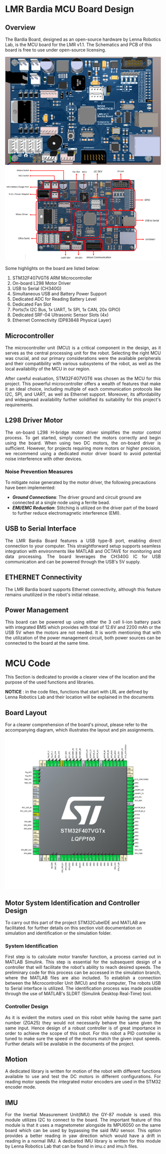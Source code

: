 # LMR Bardia MCU Board Design

## Overview

The Bardia Board, designed as an open-source hardware by Lenna Robotics Lab, is the MCU board for the LMR v1.1. The Schematics and PCB of this board is free to use under open-source licensing. 

![Alt text](https://github.com/Lenna-Robotics-Research-Lab/LMR-MCU-Board/blob/main/Documents/images/Lenna_Board_2.png "LMR v1.1 Bardia Board")
![Alt text](https://github.com/Lenna-Robotics-Research-Lab/LMR-MCU-Board/blob/main/Documents/images/Lenna_Board_3.png "LMR v1.1 Bardia Board")
</br>

Some highlights on the board are listed below:

1. STM32F407VGT6 ARM Microcontroller 
2. On-board L298 Motor Driver 
3. USB to Serial (CH340G) 
4. Simultaneous USB and Battery Power Support 
5. Dedicated ADC for Reading Battery Level
6. Dedicated Fan Slot  
7. Ports(1x I2C Bus, 1x UART, 1x SPI, 1x CAN, 20x GPIO)
8. Dedicated SRF-04 Ultrasonic Sensor Slots (4x)
9. Ethernet Connectivity (DP83848 Physical Layer) 
 
## Microcontroller 

<p align="justify">
The microcontroller unit (MCU) is a critical component in the design, as it serves as the central processing unit for the robot. Selecting the right MCU was crucial, and our primary considerations were the available peripherals and their compatibility with various subsystems of the robot, as well as the local availability of the MCU in our region.<p>
<p align="justify">
After careful evaluation, STM32F407VGT6 was chosen as the MCU for this project. This powerful microcontroller offers a wealth of features that make it an ideal choice, including multiple of each communication protocols like I2C, SPI, and UART, as well as Ethernet support. Moreover, its affordability and widespread availability further solidified its suitability for this project's requirements. <p>

## L298 Driver Motor

<p align="justify">
The on-board L298 H-bridge motor driver simplifies the motor control process. To get started, simply connect the motors correctly and begin using the board. When using two DC motors, the on-board driver is sufficient. However, for projects requiring more motors or higher precision, we recommend using a dedicated motor driver board to avoid potential noise interference with other devices.<p>

### Noise Prevention Measures

To mitigate noise generated by the motor driver, the following precautions have been implemented:
- ***Ground Connections***: The driver ground and circuit ground are connected at a single node using a ferrite bead.
- ***EMI/EMC Reduction***: Stitching is utilized on the driver part of the board to further reduce electromagnetic interference (EMI).

## USB to Serial Interface 

<p align="justify">
The LMR Bardia Board features a USB type-B port, enabling direct connection to your computer. This straightforward setup supports seamless integration with environments like MATLAB and OCTAVE for monitoring and data processing. The board leverages the CH340G IC for USB communication and can be powered through the USB's 5V supply. <p>

## ETHERNET Connectivity 

<p align="justify">
The LMR Bardia board supports Ethernet connectivity, although this feature remains unutilized in the robot's initial release.<p>

## Power Management

<p align="justify">
This board can be powered up using either the 3 cell li-ion battery pack with integrated BMS which provides with total of 12.6V and 2200 mAh or the USB 5V when the motors are not needed. It is worth mentioning that with the utilization of the power management circuit, both power sources can be connected to the board at the same time.
<p>

# MCU Code

This Section is dedicated to provide a clearer view of the location and the purpose of the used functions and libraries.

**NOTICE** : in the code files, functions that start with LRL are defined by Lenna Robotics Lab and their location will be explained in the documents 

## Board Layout 


For a clearer comprehension of the board's pinout, please refer to the accompanying diagram, which illustrates the layout and pin assignments.
![Alt text](https://github.com/Lenna-Robotics-Research-Lab/LMR-MCU-Board/blob/main/Documents/images/Board_layout.jpg "LMR v1.1 Pinout")

## Motor System Identification and Controller Design

To carry out this part of the project STM32CubeIDE and MATLAB are facilitated. for further details on this section visit documentation on simulation and identification or the simulation folder.  

### System Identification 

<p align="justify">
First step is to calculate motor transfer function, a process carried out in MATLAB Simulink. This step is essential for the subsequent design of a controller that will facilitate the robot's ability to reach desired speeds. The preliminary code for this process can be accessed in the simulation branch, where the MATLAB files are also included. To establish a connection between the Microcontroller Unit (MCU) and the computer, The robots USB to Serial interface is utilized. The identification process was made possible through the use of MATLAB's SLDRT (Simulink Desktop Real-Time) tool.<p>

### Controller Design

<p align="justify">
As it is evident the motors used on this robot while having the same part number (ZGA25) they would not necessarily behave the same given the same input. Hence design of a robust controller is of great importance in order to achieve the scope of this robot. For this robot a PID controller is tuned to make sure the speed of the motors match the given input speeds. Further details will be available in the documents of the project.
<p>

## Motion

<p align="justify">
A dedicated library is written for motion of the robot with different functions available to use and test the DC motors in different configurations. For reading motor speeds the integrated motor encoders are used in the STM32 encoder mode.  
<p>

## IMU 

<p align="justify">
For the Inertial Measurement Unit(IMU) the GY-87 module is used. this module utilizes I2C to connect to the board. The important feature of this module is that it uses a magnetometer alongside its MPU6050 on the same board which can be used by bypassing the said IMU sensor. This option provides a better reading in yaw direction which would have a drift in reading in a normal IMU. A dedicated IMU library is written for this module by Lenna Robotics Lab that can be found in imu.c and imu.h files.
<p>

